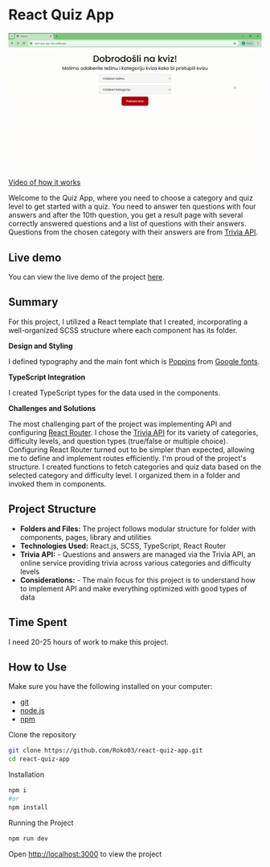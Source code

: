 # React Quiz App

![](./public/react-quiz-app.gif)

[Video of how it works](https://drive.google.com/file/d/1enGtmcRHALDfmspq1UC8lOLgw26doECR/view?usp=sharing)

Welcome to the Quiz App, where you need to choose a category and quiz level to get started with a quiz. You need to answer ten questions with four answers and after the 10th question, you get a result page with several correctly answered questions and a list of questions with their answers. Questions from the chosen category with their answers are from [Trivia API](https://opentdb.com/api_config.php). 

## Live demo

You can view the live demo of the project [here](https://react-quiz-app-roko.netlify.app/).

## Summary

For this project, I utilized a React template that I created, incorporating a well-organized SCSS structure where each component has its folder.

**Design and Styling**

I defined typography and the main font which is [Poppins](https://fonts.google.com/specimen/Poppins?query=poppins) from [Google fonts](https://fonts.google.com/).

**TypeScript Integration**

I created TypeScript types for the data used in the components.

**Challenges and Solutions**

The most challenging part of the project was implementing API and configuring [React Router](https://reactrouter.com/en/main). I chose the [Trivia API](https://opentdb.com/api_config.php) for its variety of categories, difficulty levels, and question types (true/false or multiple choice).  Configuring React Router turned out to be simpler than expected, allowing me to define and implement routes efficiently. I'm proud of the project's structure. I created functions to fetch categories and quiz data based on the selected category and difficulty level. I organized them in a folder and invoked them in components.


## Project Structure
- **Folders and Files:** The project follows modular structure for folder with components, pages, library and utilities
- **Technologies Used:** React.js, SCSS, TypeScript, React Router
- **Trivia API:** - Questions and answers are managed via the Trivia API, an online service providing trivia across various categories and difficulty levels
- **Considerations:** - The main focus for this project is to understand how to implement API and make everything optimized with good types of data

## Time Spent

I need 20-25 hours of work to make this project.
## How to Use

Make sure you have the following installed on your computer:

- [git](https://git-scm.com/)
- [node.js](https://nodejs.org/en)
- [npm](https://www.npmjs.com/)

Clone the repository

```bash
git clone https://github.com/Roko03/react-quiz-app.git
cd react-quiz-app
```

Installation

```bash
npm i
#or
npm install
```

Running the Project

```bash
npm run dev
```

Open [http://localhost:3000](http://localhost:3000) to view the project
